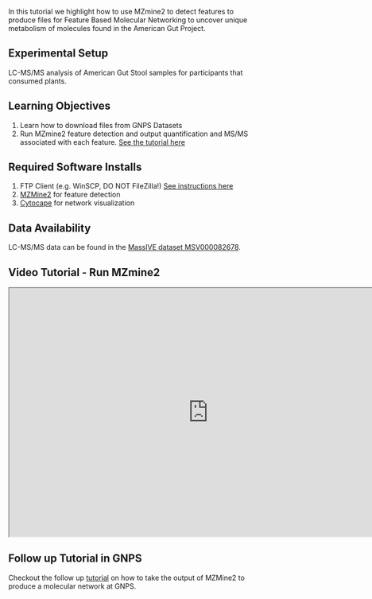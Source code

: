 
In this tutorial we highlight how to use MZmine2 to detect features to produce files for Feature Based Molecular Networking to uncover unique metabolism of molecules found in the American Gut Project.

## Experimental Setup

LC-MS/MS analysis of American Gut Stool samples for participants that consumed plants.

## Learning Objectives

1. Learn how to download files from GNPS Datasets
2. Run MZmine2 feature detection and output quantification and MS/MS associated with each feature. [See the tutorial here](https://ccms-ucsd.github.io/GNPSDocumentation/featurebasedmolecularnetworking/)


## Required Software Installs

1. FTP Client (e.g. WinSCP, DO NOT FileZilla!) [See instructions here](http://proteomics.ucsd.edu/service/massive/documentation/submit-data/upload-data/)
2. [MZMine2](https://github.com/mzmine/mzmine2/releases) for feature detection
3. [Cytocape](http://www.cytoscape.org/download.php) for network visualization

## Data Availability

LC-MS/MS data can be found in the [MassIVE dataset MSV000082678](https://massive.ucsd.edu/ProteoSAFe/dataset.jsp?task=de2d18fd91804785bce8c225cc94a444).

## Video Tutorial - Run MZmine2

<iframe width="800" height="500" src="https://www.youtube.com/embed/5jjMllbwD-U"> </iframe>

## Follow up Tutorial in GNPS

Checkout the follow up [tutorial](tutorials/featurebasedgnps) on how to take the output of MZMine2 to produce a molecular network at GNPS.
